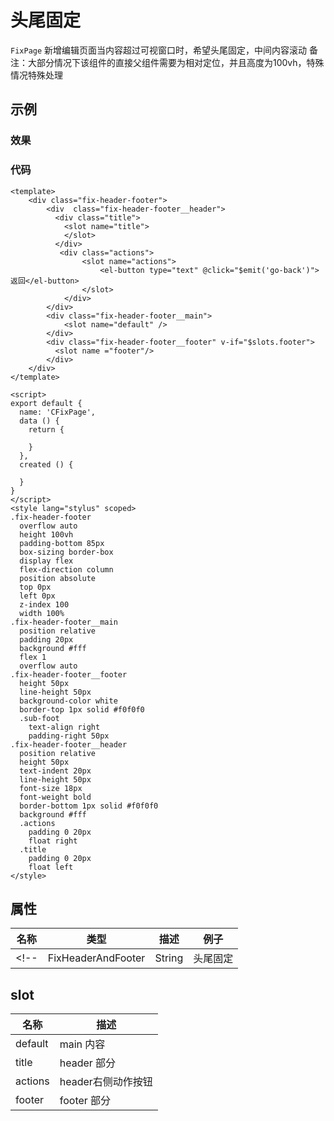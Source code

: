 # 头尾固定
`FixPage`
新增编辑页面当内容超过可视窗口时，希望头尾固定，中间内容滚动
备注：大部分情况下该组件的直接父组件需要为相对定位，并且高度为100vh，特殊情况特殊处理

## 示例
### 效果

<Demo>
  <FixPageDemo/>
</Demo>

### 代码
```vue
<template>
    <div class="fix-header-footer">
        <div  class="fix-header-footer__header">
          <div class="title">
            <slot name="title">
            </slot>
          </div>
           <div class="actions">
                <slot name="actions">
                    <el-button type="text" @click="$emit('go-back')">返回</el-button>
                </slot>
            </div>
        </div>
        <div class="fix-header-footer__main">
            <slot name="default" />
        </div>
        <div class="fix-header-footer__footer" v-if="$slots.footer">
          <slot name ="footer"/>
        </div>
    </div>
</template>

<script>
export default {
  name: 'CFixPage',
  data () {
    return {

    }
  },
  created () {

  }
}
</script>
<style lang="stylus" scoped>
.fix-header-footer
  overflow auto
  height 100vh
  padding-bottom 85px
  box-sizing border-box
  display flex
  flex-direction column
  position absolute
  top 0px
  left 0px
  z-index 100
  width 100%
.fix-header-footer__main
  position relative
  padding 20px
  background #fff
  flex 1
  overflow auto
.fix-header-footer__footer
  height 50px
  line-height 50px
  background-color white
  border-top 1px solid #f0f0f0
  .sub-foot
    text-align right
    padding-right 50px
.fix-header-footer__header
  position relative
  height 50px
  text-indent 20px
  line-height 50px
  font-size 18px
  font-weight bold
  border-bottom 1px solid #f0f0f0
  background #fff
  .actions
    padding 0 20px
    float right
  .title
    padding 0 20px
    float left
</style>

```

## 属性
| 名称 | 类型 | 描述 | 例子 |
| ---- | ---- | ---- | ---- |
<!-- | FixHeaderAndFooter | String | 头尾固定 |见上面例子 | -->
## slot
| 名称 | 描述 |
| ---- | ---- |
| default | main 内容 |
| title | header 部分 |
| actions | header右侧动作按钮 |
| footer | footer 部分 |
<Comment />

